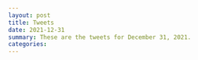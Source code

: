 ```yaml
---
layout: post
title: Tweets
date: 2021-12-31
summary: These are the tweets for December 31, 2021.
categories:
---
```


